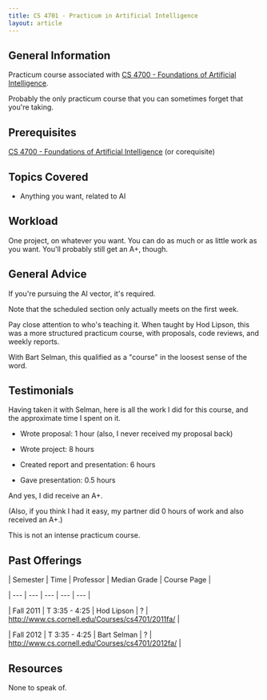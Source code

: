 ```yaml
---
title: CS 4701 - Practicum in Artificial Intelligence
layout: article
---
```




## General Information

Practicum course associated with [CS 4700 - Foundations of Artificial Intelligence](https://github.com/mrkev/Official-CS-Wiki/blob/master/classes/CS4700.md).



Probably the only practicum course that you can sometimes forget that you're taking.



## Prerequisites

[CS 4700 - Foundations of Artificial Intelligence](https://github.com/mrkev/Official-CS-Wiki/blob/master/classes/CS4700.md) (or corequisite)



## Topics Covered

 - Anything you want, related to AI



## Workload

One project, on whatever you want. You can do as much or as little work as you want. You'll probably still get an A+, though.



## General Advice

If you're pursuing the AI vector, it's required.



Note that the scheduled section only actually meets on the first week.



Pay close attention to who's teaching it. When taught by Hod Lipson, this was a more structured practicum course, with proposals, code reviews, and weekly reports.



With Bart Selman, this qualified as a "course" in the loosest sense of the word.



## Testimonials

Having taken it with Selman, here is all the work I did for this course, and the approximate time I spent on it.

 -  Wrote proposal: 1 hour (also, I never received my proposal back)

 -  Wrote project: 8 hours

 -  Created report and presentation: 6 hours

 -  Gave presentation: 0.5 hours

And yes, I did receive an A+.



(Also, if you think I had it easy, my partner did 0 hours of work and also received an A+.)



This is not an intense practicum course.



## Past Offerings

| Semester | Time | Professor | Median Grade | Course Page |

| --- | --- | --- | --- | --- |

| Fall 2011 | T 3:35 - 4:25 | Hod Lipson | ? | http://www.cs.cornell.edu/Courses/cs4701/2011fa/ |

| Fall 2012 | T 3:35 - 4:25 | Bart Selman | ? | http://www.cs.cornell.edu/Courses/cs4701/2012fa/ |



## Resources

None to speak of.
